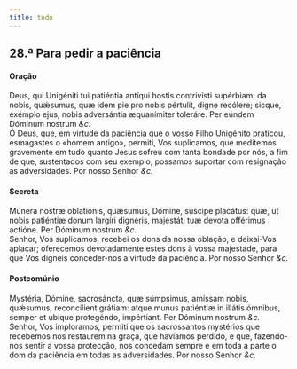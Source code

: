 ```yaml
---
title: todo
---
```

<h2 class="text-center">28.ª Para pedir a paciência</h2>

<h4 class="text-center">Oração</h4>
<div class="container-fluid">
<div class="row">
<div class="dropcap text-justify">
Deus, qui Unigéniti tui patiéntia antíqui hostis contrivísti supérbiam: da nobis, quǽsumus, quæ idem pie pro nobis pértulit, digne recólere; sicque, exémplo ejus, nobis adversántia æquanímiter toleráre. Per eúndem Dóminum nostrum <em>&c.</em>
</div>
<div class="dropcap text-justify">
Ó Deus, que, em virtude da paciência que o vosso Filho Unigénito praticou, esmagastes o «homem antigo», permiti, Vos suplicamos, que meditemos gravemente em tudo quanto Jesus sofreu com tanta bondade por nós, a fim de que, sustentados com seu exemplo, possamos suportar com resignação as adversidades. Por nosso Senhor <em>&c.</em>
</div>
</div>
</div>

<h4 class="text-center">Secreta</h4>
<div class="container-fluid">
<div class="row">
<div class="dropcap text-justify">
Múnera nostræ oblatiónis, quǽsumus, Dómine, súscipe placátus: quæ, ut nobis patiéntiæ donum largíri dignéris, majestáti tuæ devota offérimus actióne. Per Dóminum nostrum <em>&c.</em>
</div>
<div class="dropcap text-justify">
Senhor, Vos suplicamos, recebei os dons da nossa oblação, e deixai-Vos aplacar; oferecemos devotadamente estes dons à vossa majestade, para que Vos digneis conceder-nos a virtude da paciência. Por nosso Senhor <em>&c.</em>
</div>
</div>
</div>

<h4 class="text-center">Postcomúnio</h4>
<div class="container-fluid">
<div class="row">
<div class="dropcap text-justify">
Mystéria, Dómine, sacrosáncta, quæ súmpsimus, amíssam nobis, quǽsumus, reconcílient grátiam: atque munus patiéntiæ in illátis ómnibus, semper et ubíque protegéndo, impértiant. Per Dóminum nostrum <em>&c.</em>
</div>
<div class="dropcap text-justify">
Senhor, Vos imploramos, permiti que os sacrossantos mystérios que recebemos nos restaurem na graça, que havíamos perdido, e que, fazendo-nos sentir a vossa protecção, nos concedam sempre e em toda a parte o dom da paciência em todas as adversidades. Por nosso Senhor <em>&c.</em>
</div>
</div>
</div>
